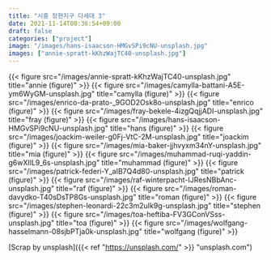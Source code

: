 ```yaml
---
title: "시흥 장현지구 다세대 3"
date: 2021-11-14T00:36:54+09:00
draft: false
categories: ["project"]
image: "/images/hans-isaacson-HMGvSPi9cNU-unsplash.jpg"
images: ["annie-spratt-kKhzWajTC40-unsplash.jpg"]
---
```


{{< figure src="/images/annie-spratt-kKhzWajTC40-unsplash.jpg" title="annie (figure)" >}}
{{< figure src="/images/camylla-battani-A5E-ym6WyGM-unsplash.jpg" title="camylla (figure)" >}}
{{< figure src="/images/enrico-da-prato-_9GOD2Osk8o-unsplash.jpg" title="enrico (figure)" >}}
{{< figure src="/images/fray-bekele-4izgQqjjADI-unsplash.jpg" title="fray (figure)" >}}
{{< figure src="/images/hans-isaacson-HMGvSPi9cNU-unsplash.jpg" title="hans (figure)" >}}
{{< figure src="/images/joackim-weiler-g0Fj-VtC-2M-unsplash.jpg" title="joackim (figure)" >}}
{{< figure src="/images/mia-baker-jjhvyxm34nY-unsplash.jpg" title="mia (figure)" >}}
{{< figure src="/images/muhammad-ruqi-yaddin-g6wXIlL9_6s-unsplash.jpg" title="muhammad (figure)" >}}
{{< figure src="/images/patrick-federi-Y_aIB7Q4d80-unsplash.jpg" title="patrick (figure)" >}}
{{< figure src="/images/raf-winterpacht-IJResNBbAnc-unsplash.jpg" title="raf (figure)" >}}
{{< figure src="/images/roman-davydko-T40sDsTP8Gs-unsplash.jpg" title="roman (figure)" >}}
{{< figure src="/images/stephen-leonardi-22c3m2uIk9g-unsplash.jpg" title="stephen (figure)" >}}
{{< figure src="/images/toa-heftiba-FV3GConVSss-unsplash.jpg" title="toa (figure)" >}}
{{< figure src="/images/wolfgang-hasselmann-08sjbPTja0k-unsplash.jpg" title="wolfgang (figure)" >}}

[Scrap by unsplash]({{< ref "https://unsplash.com/" >}} "unsplash.com")

